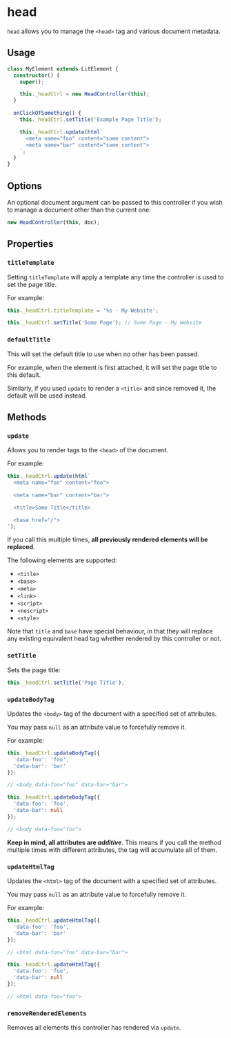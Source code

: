 # head

`head` allows you to manage the `<head>` tag and various document metadata.

## Usage

```ts
class MyElement extends LitElement {
  constructor() {
    super();

    this._headCtrl = new HeadController(this);
  }

  onClickOfSomething() {
    this._headCtrl.setTitle('Example Page Title');

    this._headCtrl.update(html`
      <meta name="foo" content="some content">
      <meta name="bar" content="some content">
    `;
  }
}
```

## Options

An optional document argument can be passed to this controller if you wish
to manage a document other than the current one:

```ts
new HeadController(this, doc);
```

## Properties

### `titleTemplate`

Setting `titleTemplate` will apply a template any time the controller is used
to set the page title.

For example:

```ts
this._headCtrl.titleTemplate = '%s - My Website';

this._headCtrl.setTitle('Some Page'); // Some Page - My Website
```

### `defaultTitle`

This will set the default title to use when no other has been passed.

For example, when the element is first attached, it will set the page
title to this default.

Similarly, if you used `update` to render a `<title>` and since removed it,
the default will be used instead.

## Methods

### `update`

Allows you to render tags to the `<head>` of the document.

For example:

```ts
this._headCtrl.update(html`
  <meta name="foo" content="foo">

  <meta name="bar" content="bar">

  <title>Some Title</title>

  <base href="/">
`);
```

If you call this multiple times, **all previously rendered elements will be
replaced**.


The following elements are supported:

- `<title>`
- `<base>`
- `<meta>`
- `<link>`
- `<script>`
- `<noscript>`
- `<style>`

Note that `title` and `base` have special behaviour, in that they will replace
any existing equivalent head tag whether rendered by this controller or not.

### `setTitle`

Sets the page title:

```ts
this._headCtrl.setTitle('Page Title');
```

### `updateBodyTag`

Updates the `<body>` tag of the document with a specified set of attributes.

You may pass `null` as an attribute value to forcefully remove it.

For example:

```ts
this._headCtrl.updateBodyTag({
  'data-foo': 'foo',
  'data-bar': 'bar'
});

// <body data-foo="foo" data-bar="bar">

this._headCtrl.updateBodyTag({
  'data-foo': 'foo',
  'data-bar': null
});

// <body data-foo="foo">
```

**Keep in mind, all attributes are _additive_**. This means if you call the
method multiple times with different attributes, the tag will accumulate all of
them.

### `updateHtmlTag`

Updates the `<html>` tag of the document with a specified set of attributes.


You may pass `null` as an attribute value to forcefully remove it.

For example:

```ts
this._headCtrl.updateHtmlTag({
  'data-foo': 'foo',
  'data-bar': 'bar'
});

// <html data-foo="foo" data-bar="bar">

this._headCtrl.updateHtmlTag({
  'data-foo': 'foo',
  'data-bar': null
});

// <html data-foo="foo">
```

### `removeRenderedElements`

Removes all elements this controller has rendered via `update`.
